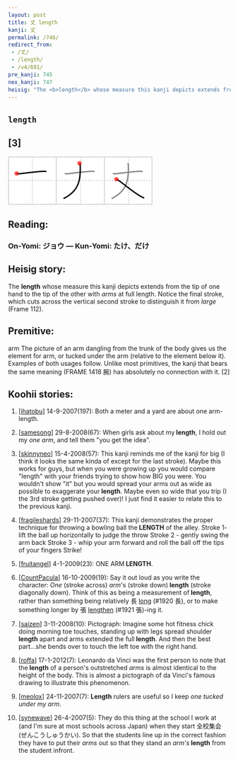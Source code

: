 ```yaml
---
layout: post
title: 丈 length
kanji: 丈
permalink: /746/
redirect_from:
 - /丈/
 - /length/
 - /v4/691/
pre_kanji: 745
nex_kanji: 747
heisig: "The <b>length</b> whose measure this kanji depicts extends from the tip of one hand to the tip of the other with <i>arms</i> at full length. Notice the final stroke, which cuts across the vertical second stroke to distinguish it from <i>large</i> (Frame 112). arm The picture of an arm dangling from the trunk of the body gives us the element for arm, or tucked under the arm (relative to the element below it). Examples of both usages follow. Unlike most primitives, the kanji that bears the same meaning (FRAME 1418 腕) has absolutely no connection with it. [2]"
---
```


## `length`

## [3]

<div class="stroke"><img src="../images/E4B888.png" /></div>

## Reading:

### On-Yomi: ジョウ &mdash; Kun-Yomi: たけ、だけ

## Heisig story:

The <b>length</b> whose measure this kanji depicts extends from the tip of one hand to the tip of the other with <i>arms</i> at full length. Notice the final stroke, which cuts across the vertical second stroke to distinguish it from <i>large</i> (Frame 112).

## Premitive:

arm The picture of an arm dangling from the trunk of the body gives us the element for arm, or tucked under the arm (relative to the element below it). Examples of both usages follow. Unlike most primitives, the kanji that bears the same meaning (FRAME 1418 腕) has absolutely no connection with it. [2]

## Koohii stories:

1) [<a href="http://kanji.koohii.com/profile/ihatobu">ihatobu</a>] 14-9-2007(197): Both a meter and a yard are about one arm-length.

2) [<a href="http://kanji.koohii.com/profile/samesong">samesong</a>] 29-8-2008(67): When girls ask about my<strong> length</strong>, I hold out my <em>one arm</em>, and tell them &quot;you get the idea&quot;.

3) [<a href="http://kanji.koohii.com/profile/skinnyneo">skinnyneo</a>] 15-4-2008(57): This kanji reminds me of the kanji for big (I think it looks the same kinda of except for the last stroke). Maybe this works for guys, but when you were growing up you would compare &quot;length&quot; with your friends trying to show how BIG you were. You wouldn&#039;t show &quot;it&quot; but you would spread your arms out as wide as possible to exaggerate your<strong> length</strong>. Maybe even so wide that you trip (I the 3rd stroke getting pushed over)! I just find it easier to relate this to the previous kanji.

4) [<a href="http://kanji.koohii.com/profile/fragileshards">fragileshards</a>] 29-11-2007(37): This kanji demonstrates the proper technique for throwing a bowling ball the<strong> LENGTH</strong> of the alley. Stroke 1- lift the ball up horizontally to judge the throw Stroke 2 - gently swing the arm back Stroke 3 - whip your arm forward and roll the ball off the tips of your fingers Strike!

5) [<a href="http://kanji.koohii.com/profile/fruitangel">fruitangel</a>] 4-1-2009(23): ONE ARM<strong> LENGTH</strong>.

6) [<a href="http://kanji.koohii.com/profile/CountPacula">CountPacula</a>] 16-10-2009(19): Say it out loud as you write the character: <em>One</em> (stroke across) <em>arm</em>&#039;s (stroke down)<strong> length</strong> (stroke diagonally down). Think of this as being a measurement of<strong> length</strong>, rather than something being relatively 長 <a href="../v4/1920">long</a> (#1920 長), or to make something longer by 張 <a href="../v4/1921">lengthen</a> (#1921 張)-ing it.

7) [<a href="http://kanji.koohii.com/profile/saizen">saizen</a>] 3-11-2008(10): Pictograph: Imagine some hot fitness chick doing morning toe touches, standing up with legs spread shoulder<strong> length</strong> apart and arms extended the full<strong> length</strong>. And then the best part...she bends over to touch the left toe with the right hand.

8) [<a href="http://kanji.koohii.com/profile/roffa">roffa</a>] 17-1-2012(7): Leonardo da Vinci was the first person to note that the<strong> length</strong> of a person&#039;s outstretched <em>arms</em> is almost identical to the height of the body. This is almost a pictograph of da Vinci&#039;s famous drawing to illustrate this phenomenon.

9) [<a href="http://kanji.koohii.com/profile/meolox">meolox</a>] 24-11-2007(7): <strong>Length</strong> rulers are useful so I keep <em>one tucked under my arm</em>.

10) [<a href="http://kanji.koohii.com/profile/synewave">synewave</a>] 26-4-2007(5): They do this thing at the school I work at (and I&#039;m sure at most schools across Japan) when they start 全校集会 (ぜんこうしゅうかい). So that the students line up in the correct fashion they have to put their <em>arms</em> out so that they stand an <em>arm&#039;s</em><strong> length</strong> from the student infront.

